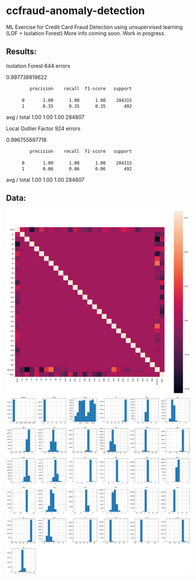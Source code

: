 # ccfraud-anomaly-detection
ML Exercise for Credit Card Fraud Detection using unsupervised learning (LOF + Isolation Forest)
More info coming soon. Work in progress. 

## Results: 

Isolation Forest 644 errors

0.997738819622

             precision    recall  f1-score   support

          0       1.00      1.00      1.00    284315
          1       0.35      0.35      0.35       492

avg / total       1.00      1.00      1.00    284807

Local Outlier Factor 924 errors

0.996755697718

             precision    recall  f1-score   support

          0       1.00      1.00      1.00    284315
          1       0.06      0.06      0.06       492

avg / total       1.00      1.00      1.00    284807

## Data: 
![](https://github.com/druyang/ccfraud-anomaly-detection/blob/master/img/correlation.png)
![](https://github.com/druyang/ccfraud-anomaly-detection/blob/master/img/hist.png)
